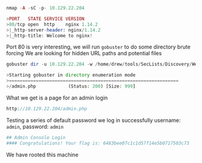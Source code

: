 ```php
nmap -A -sC -p- 10.129.22.204

>PORT   STATE SERVICE VERSION
>80/tcp open  http    nginx 1.14.2
>|_http-server-header: nginx/1.14.2
>|_http-title: Welcome to nginx!
```

Port 80 is very interesting, we will run `gobuster` to do some directory brute forcing
We are looking for hidden URL paths and potential files

```php
gobuster dir -u 10.129.22.204 -w /home/drew/tools/SecLists/Discovery/Web-Content/directory-list-2.3-medium.txt -x php

>Starting gobuster in directory enumeration mode
>===============================================================
>/admin.php            (Status: 200) [Size: 999]
```

What we get is a page for an admin login

```php
http://10.129.22.204/admin.php
```

Testing a series of default password we log in successfully
username: `admin`, password: `admin`

```php
## Admin Console Login
#### Congratulations! Your flag is: 6483bee07c1c1d57f14e5b0717503c73
```

We have rooted this machine